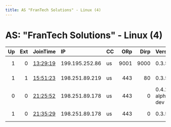 ```yaml
---
title: AS "FranTech Solutions" - Linux (4)
---
```


# AS: "FranTech Solutions" - Linux (4)

|   Up |   Ext | JoinTime                                                                                            | IP             | CC   |   ORp |   Dirp | Version           | Contact                   | Nickname       |   eFamMembers |
|-----:|------:|:----------------------------------------------------------------------------------------------------|:---------------|:-----|------:|-------:|:------------------|:--------------------------|:---------------|--------------:|
|    1 |     0 | [13:29:19](https://metrics.torproject.org/rs.html#details/3A945ABA95645B7B339505E7E0A6CAE447D3F654) | 199.195.252.86 | us   |  9001 |   9000 | 0.3.5.8           | emerson tor@nodevine.net  | nodvrelay04    |            29 |
|    1 |     1 | [15:51:23](https://metrics.torproject.org/rs.html#details/C755D9B5284DD424A8375D851BED80D15E1B3CE4) | 198.251.89.219 | us   |   443 |     80 | 0.3.5.8           | werner dot mauss at proto | Tortuga        |             1 |
|    0 |     0 | [21:25:52](https://metrics.torproject.org/rs.html#details/546D0DC3E118ECB5316D851CEC628F6CBEB6BAD7) | 198.251.89.178 | us   |   443 |      0 | 0.4.2.0-alpha-dev | daanbiere at gmail dot co | TorLuxembourgh |             1 |
|    1 |     0 | [21:35:29](https://metrics.torproject.org/rs.html#details/4652096CB492B480D81FB345FD39F969B503C124) | 198.251.89.178 | us   |   443 |      0 | 0.3.5.8           | daanbiere at gmail dot co | TorLuxembourgh |             1 |
